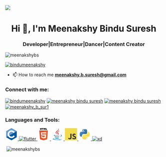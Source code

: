 

<!--
**MeenakshyBS/MeenakshyBS** is a ✨ _special_ ✨ repository because its `README.md` (this file) appears on your GitHub profile.

Here are some ideas to get you started:

- 🔭 I’m currently working on ...
- 🌱 I’m currently learning ...
- 👯 I’m looking to collaborate on ...
- 🤔 I’m looking for help with ...
- 💬 Ask me about ...
- 📫 How to reach me: ...
- 😄 Pronouns: ...
- ⚡ Fun fact: ...
-->

<img src="https://pbs.twimg.com/profile_banners/1303742108654694400/1612255144/1500x500">

<h1 align="center">Hi 👋, I'm Meenakshy Bindu Suresh</h1>
<h3 align="center">Developer|Entrepreneur|Dancer|Content Creator</h3>

<p align="left"> <img src="https://komarev.com/ghpvc/?username=meenakshybs&label=Profile%20views&color=0e75b6&style=flat" alt="meenakshybs" /> </p>

<p align="left"> <a href="https://twitter.com/bindumeenakshy" target="blank"><img src="https://img.shields.io/twitter/follow/bindumeenakshy?logo=twitter&style=for-the-badge" alt="bindumeenakshy" /></a> </p>


- 📫 How to reach me **meenakshy.b.suresh@gmail.com**

<h3 align="left">Connect with me:</h3>
<p align="left">
<a href="https://twitter.com/bindumeenakshy" target="blank"> <img align="center" <img src="https://img.icons8.com/ios-filled/50/26e07f/twitter.png" alt="bindumeenakshy" height="30" width="40" /></a>
<a href="https://www.linkedin.com/in/bsmeenakshyofficial/" target="blank"><img align="center" <img src="https://img.icons8.com/ios-filled/50/26e07f/linkedin.png" alt="meenakshy bindu suresh" height="30" width="40" /></a>
<a href="https://www.youtube.com/channel/UCTAln0h-921FdtfbfGTEOjg" target="blank"><img align="center" <img src="https://img.icons8.com/external-prettycons-solid-prettycons/60/26e07f/external-youtube-multimedia-prettycons-solid-prettycons.png" alt="meenakshy bindu suresh" height="30" width="40" /></a>
<a href="https://www.hackerrank.com/meenakshy_b_sur1" target="blank"><img align="center" <img src="https://img.icons8.com/external-tal-revivo-shadow-tal-revivo/24/26e07f/external-hackerrank-is-a-technology-company-that-focuses-on-competitive-programming-logo-shadow-tal-revivo.png" alt="meenakshy_b_sur1" height="30" width="40" /></a>
</p>

<h3 align="left">Languages and Tools:</h3>
<p align="left"> <a href="https://www.cprogramming.com/" target="_blank"> <img src="https://raw.githubusercontent.com/devicons/devicon/master/icons/c/c-original.svg" alt="c" width="40" height="40"/> </a> <a href="https://flutter.dev" target="_blank"> <img src="https://www.vectorlogo.zone/logos/flutterio/flutterio-icon.svg" alt="flutter" width="40" height="40"/> </a> <a href="https://www.w3.org/html/" target="_blank"> <img src="https://raw.githubusercontent.com/devicons/devicon/master/icons/html5/html5-original-wordmark.svg" alt="html5" width="40" height="40"/> </a> <a href="https://www.java.com" target="_blank"> <img src="https://raw.githubusercontent.com/devicons/devicon/master/icons/java/java-original.svg" alt="java" width="40" height="40"/> </a> <a href="https://developer.mozilla.org/en-US/docs/Web/JavaScript" target="_blank"> <img src="https://raw.githubusercontent.com/devicons/devicon/master/icons/javascript/javascript-original.svg" alt="javascript" width="40" height="40"/> </a> <a href="https://www.python.org" target="_blank"> <img src="https://raw.githubusercontent.com/devicons/devicon/master/icons/python/python-original.svg" alt="python" width="40" height="40"/> </a> <a href="https://www.adobe.com/products/xd.html" target="_blank"> <img src="https://cdn.worldvectorlogo.com/logos/adobe-xd.svg" alt="xd" width="40" height="40"/> </a> </p>

<p>&nbsp;<img align="center" src="https://github-readme-stats.vercel.app/api?username=meenakshybs&show_icons=true&locale=en" alt="meenakshybs" /></p>



